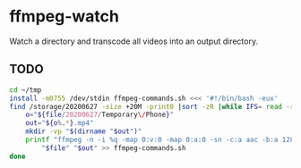 # ffmpeg-watch

Watch a directory and transcode all videos into an output directory.

## TODO

```bash
cd ~/tmp
install -m0755 /dev/stdin ffmpeg-commands.sh <<< '#!/bin/bash -eux'
find /storage/20200627 -size +20M -print0 |sort -zR |while IFS= read -r -d '' file; do
    o="${file/20200627/Temporary\/Phone}"
    out="${o%.*}.mp4"
    mkdir -vp "$(dirname "$out")"
    printf "ffmpeg -n -i %q -map 0:v:0 -map 0:a:0 -sn -c:a aac -b:a 128k -vf \"scale=-2:'min(720,ih)'\" -tag:v hvc1 -c:v libx265 -crf 30 %q\n" \
        "$file" "$out" >> ffmpeg-commands.sh
done
```
